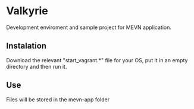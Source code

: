# Valkyrie
Development enviroment and sample project for MEVN application.

## Instalation
Download the relevant "start_vagrant.*" file for your OS, put it in an empty directory and then run it.

## Use
Files will be stored in the mevn-app folder 

